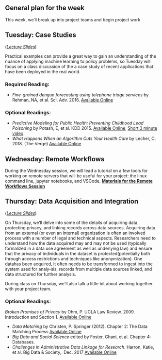 ## General plan for the week
This week, we’ll break up into project teams and begin project work


## Tuesday: Case Studies
(*[Lecture Slides](casestudies.pptx)*)

Practical examples can provide a great way to gain an understanding of the nuance of applying machine learning to policy problems, so Tuesday will focus on a class discussion of the a case study of recent applications that have been deployed in the real world.

### Required Reading:
- *Fine-grained dengue forecasting using telephone triage services* by Rehman, NA, et al. Sci. Adv. 2016. [Available Online](RehmanDengue.pdf)

### Optional Readings:
- *Predictive Modeling for Public Health: Preventing Childhood Lead Poisoning* by Potash, E, et al. KDD 2015. [Available Online](http://www.dssgfellowship.org/wp-content/uploads/2016/01/p2039-potash.pdf), [Short 3 minute video](https://www.youtube.com/watch?v=DbplLXRQquI)
- *What Happens When an Algorithm Cuts Your Health Care* by Lecher, C. 2018. (The Verge) [Available Online](https://www.theverge.com/2018/3/21/17144260/healthcare-medicaid-algorithm-arkansas-cerebral-palsy)

## Wednesday: Remote Workflows
During the Wednesday session, we will lead a tutorial on a few tools for working on remote servers that will be useful for your project: the linux command line, jupyter notebooks, and VSCode.
**[Materials for the Remote Workflows Session](https://github.com/dssg/mlforpublicpolicylab/blob/master/techhelp/remote-workflow/remote-workflow.md)**

## Thursday: Data Acquisition and Integration
(*[Lecture Slides](data.pptx)*)

On Thursday, we’ll delve into some of the details of acquiring data, protecting privacy, and linking records across data sources. Acquiring data from an external (or even an internal) organization is often an involved process with a number of legal and technical aspects.  Researchers need to understand how the data acquired may and may not be used (typically formalized in a data use agreement as well as underlying law) and ensure that the privacy of individuals in the dataset is protected(potentially both through access restrictions and techniques like anonymization).  One datahas been acquired, it often needs to be transformed to ingest into the system used for analy-sis, records from multiple data sources linked, and data structured for further analysis.

During class on Thursday, we'll also talk a little bit about working together with your project team.

### Optional Readings:
 *Broken Promises of Privacy* by Ohm, P. UCLA Law Review. 2009. Introduction and Section 1. [Available Online](https://heinonline.org/HOL/Page?handle=hein.journals/uclalr57&div=48&g_sent=1&casa_token=&collection=journals)
- *Data Matching* by Christen, P. Springer (2012). Chapter 2: The Data Matching Process [Available Online](https://link.springer.com/book/10.1007\%2F978-3-642-31164-2)
- *Big Data and Social Science* edited by Foster, Ghani, et al. Chapter 4: Databases.
- *Challenges in Administrative Data Linkage for Research*.  Harron, Katie, et al. Big Data & Society,. Dec. 2017 [Available Online](https://journals.sagepub.com/doi/full/10.1177/2053951717745678)

